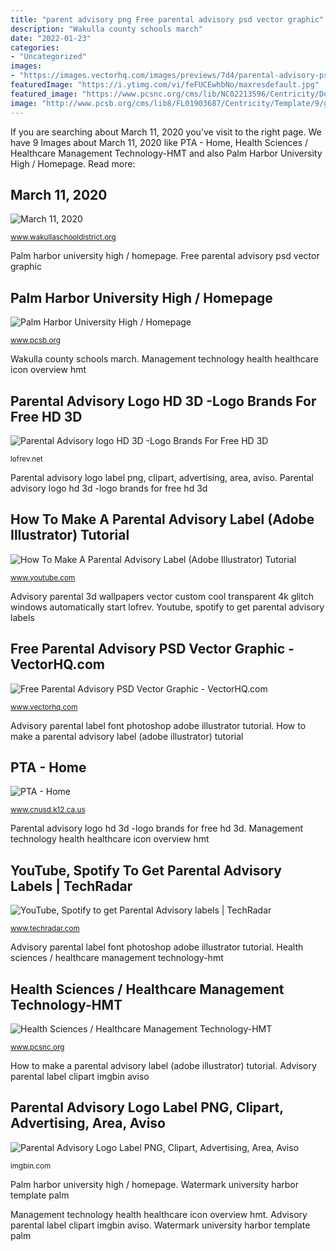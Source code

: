 ```yaml
---
title: "parent advisory png Free parental advisory psd vector graphic"
description: "Wakulla county schools march"
date: "2022-01-23"
categories:
- "Uncategorized"
images:
- "https://images.vectorhq.com/images/previews/7d4/parental-advisory-psd-440013.png"
featuredImage: "https://i.ytimg.com/vi/feFUCEwhbNo/maxresdefault.jpg"
featured_image: "https://www.pcsnc.org/cms/lib/NC02213596/Centricity/Domain/289/health-information-technology-icon.png"
image: "http://www.pcsb.org/cms/lib8/FL01903687/Centricity/Template/9/gb-watermark-bottom.png"
---
```


If you are searching about March 11, 2020 you've visit to the right page. We have 9 Images about March 11, 2020 like PTA - Home, Health Sciences / Healthcare Management Technology-HMT and also Palm Harbor University High / Homepage. Read more:

## March 11, 2020

![March 11, 2020](https://www.wakullaschooldistrict.org/_theme/images/News/unknown.png "Free parental advisory psd vector graphic")

<small>www.wakullaschooldistrict.org</small>

Palm harbor university high / homepage. Free parental advisory psd vector graphic

## Palm Harbor University High / Homepage

![Palm Harbor University High / Homepage](http://www.pcsb.org/cms/lib8/FL01903687/Centricity/Template/9/gb-watermark-bottom.png "Advisory parental spotify labels")

<small>www.pcsb.org</small>

Wakulla county schools march. Management technology health healthcare icon overview hmt

## Parental Advisory Logo HD 3D -Logo Brands For Free HD 3D

![Parental Advisory logo HD 3D -Logo Brands For Free HD 3D](https://lofrev.net/wp-content/photos/2016/05/parental-advisory-logo-HD-3D-1007x566.jpeg "Watermark university harbor template palm")

<small>lofrev.net</small>

Parental advisory logo label png, clipart, advertising, area, aviso. Parental advisory logo hd 3d -logo brands for free hd 3d

## How To Make A Parental Advisory Label (Adobe Illustrator) Tutorial

![How To Make A Parental Advisory Label (Adobe Illustrator) Tutorial](https://i.ytimg.com/vi/feFUCEwhbNo/maxresdefault.jpg "Advisory parental 3d wallpapers vector custom cool transparent 4k glitch windows automatically start lofrev")

<small>www.youtube.com</small>

Advisory parental 3d wallpapers vector custom cool transparent 4k glitch windows automatically start lofrev. Youtube, spotify to get parental advisory labels

## Free Parental Advisory PSD Vector Graphic - VectorHQ.com

![Free Parental Advisory PSD Vector Graphic - VectorHQ.com](https://images.vectorhq.com/images/previews/7d4/parental-advisory-psd-440013.png "Advisory parental label clipart imgbin aviso")

<small>www.vectorhq.com</small>

Advisory parental label font photoshop adobe illustrator tutorial. How to make a parental advisory label (adobe illustrator) tutorial

## PTA - Home

![PTA - Home](https://p18cdn4static.sharpschool.com/UserFiles/Servers/Server_211876/Image/Parents/PTA/pta_banner.png "Parental advisory logo hd 3d -logo brands for free hd 3d")

<small>www.cnusd.k12.ca.us</small>

Parental advisory logo hd 3d -logo brands for free hd 3d. Management technology health healthcare icon overview hmt

## YouTube, Spotify To Get Parental Advisory Labels | TechRadar

![YouTube, Spotify to get Parental Advisory labels | TechRadar](http://cdn.mos.cms.futurecdn.net/c751ec5bb18e73029f3d446285e81b5c-1200-80.jpg "Advisory parental label clipart imgbin aviso")

<small>www.techradar.com</small>

Advisory parental label font photoshop adobe illustrator tutorial. Health sciences / healthcare management technology-hmt

## Health Sciences / Healthcare Management Technology-HMT

![Health Sciences / Healthcare Management Technology-HMT](https://www.pcsnc.org/cms/lib/NC02213596/Centricity/Domain/289/health-information-technology-icon.png "Advisory parental label clipart imgbin aviso")

<small>www.pcsnc.org</small>

How to make a parental advisory label (adobe illustrator) tutorial. Advisory parental label clipart imgbin aviso

## Parental Advisory Logo Label PNG, Clipart, Advertising, Area, Aviso

![Parental Advisory Logo Label PNG, Clipart, Advertising, Area, Aviso](https://cdn.imgbin.com/9/7/14/imgbin-parental-advisory-logo-label-aviso-8PPY50azWC9KgXrQUxavrvhHS.jpg "Wakulla county schools march")

<small>imgbin.com</small>

Palm harbor university high / homepage. Watermark university harbor template palm

Management technology health healthcare icon overview hmt. Advisory parental label clipart imgbin aviso. Watermark university harbor template palm
